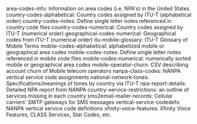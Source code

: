 area-codes-info: Information on area codes (i.e. NPA's) in the United States
country-codes-alphabetical: Country codes assigned by ITU-T (alphabetical order)
country-codes-notes: Define single letter notes referenced in country code files
country-codes-numerical: Country codes assigned by ITU-T (numerical order)
geographical-codes-numerical: Geographical codes from ITU-T (numerical order)
itu-mobile-glossary: ITU-T Glossary of Mobile Terms
mobile-codes-alphabetical: alphabetized mobile or geographical area codes 
mobile-codes-notes: Define single letter notes referenced in mobile code files
mobile-codes-numerical: numerically sorted mobile or geographical area codes
mobile-operator-churn: CSV describing account churn of Mobile telecom operators
nanpa-class-codes: NANPA vertical service code assignments
national-network-tones: Specifications/meanings of tones by country via ITU-T
npa-report-details: Detailed NPA report from NANPA
country-service-restrictions: an outline of services missing in each country
sms2email-mailer-records: Cellular carriers' SMTP gateways for SMS messages
vertical-service-codedefs: NANPA vertical service code definitions
xfinity-voice-features: Xfinity Voice Features, CLASS Services, Star Codes, etc.
